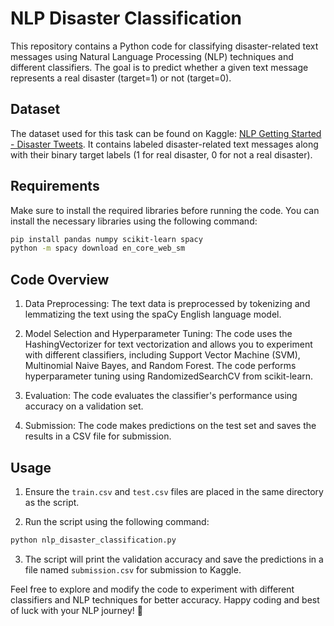 # NLP Disaster Classification

This repository contains a Python code for classifying disaster-related text messages using Natural Language Processing (NLP) techniques and different classifiers. The goal is to predict whether a given text message represents a real disaster (target=1) or not (target=0).

## Dataset
The dataset used for this task can be found on Kaggle: [NLP Getting Started - Disaster Tweets](https://www.kaggle.com/c/nlp-getting-started). It contains labeled disaster-related text messages along with their binary target labels (1 for real disaster, 0 for not a real disaster).

## Requirements
Make sure to install the required libraries before running the code. You can install the necessary libraries using the following command:

```bash
pip install pandas numpy scikit-learn spacy
python -m spacy download en_core_web_sm
```

## Code Overview
1. Data Preprocessing: The text data is preprocessed by tokenizing and lemmatizing the text using the spaCy English language model.

2. Model Selection and Hyperparameter Tuning: The code uses the HashingVectorizer for text vectorization and allows you to experiment with different classifiers, including Support Vector Machine (SVM), Multinomial Naive Bayes, and Random Forest. The code performs hyperparameter tuning using RandomizedSearchCV from scikit-learn.

3. Evaluation: The code evaluates the classifier's performance using accuracy on a validation set.

4. Submission: The code makes predictions on the test set and saves the results in a CSV file for submission.

## Usage
1. Ensure the `train.csv` and `test.csv` files are placed in the same directory as the script.

2. Run the script using the following command:

```bash
python nlp_disaster_classification.py
```

3. The script will print the validation accuracy and save the predictions in a file named `submission.csv` for submission to Kaggle.

Feel free to explore and modify the code to experiment with different classifiers and NLP techniques for better accuracy. Happy coding and best of luck with your NLP journey! 🚀
